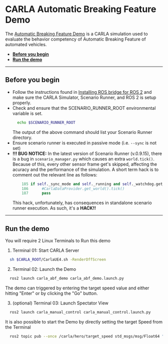 # CARLA Automatic Breaking Feature Demo

The [Automatic Breaking Feature Demo](https://github.com/ttgamage/carla-ros-bridge/tree/AutoBrakeFeature) is a CARLA simulation used to evaluate the behavior competency of Automatic Breaking Feature of automated vehicles.

- [__Before you begin__](#before-you-begin)
- [__Run the demo__](#run-the-demo)
---

## Before you begin

- Follow the instructions found in [Installing ROS bridge for ROS 2](ros_installation_ros2.md) and make sure the CARLA Simulator, Scenario Runner, and ROS 2 is setup properly. 
- Check and ensure that the SCENARIO_RUNNER_ROOT environmental variable is set.
  ```sh
    echo $SCENARIO_RUNNER_ROOT
  ```
  The output of the above command should list your Scenario Runner directory.
- Ensure scenario runner is executed in passive mode (i.e. `--sync` is not set)
- __!!! BUG NOTICE:__ In the latest version of Scenario Runner (v.0.9.15), there is a bug in `scenario_manager.py` which causes an extra `world.tick()`. Because of this, every other sensor frame get's skipped, affecting the acuracy and the performance of the simulation. A short term hack is to comment out the relevant line as follows:
  ```python
      185 if self._sync_mode and self._running and self._watchdog.get_status():
      186      #CarlaDataProvider.get_world().tick() 
      187      pass
  ```
  This hack, unfortunately, has consequences in standalone scenario runner execution. As such, it's a __HACK!!__


---

## Run the demo

You will require 2 Linux Terminals to Run this demo

1. Terminal 01: Start CARLA Server
  ```sh
    sh $CARLA_ROOT/CarlaUE4.sh -RenderOffScreen
  ```
2. Terminal 02: Launch the Demo
  ```sh
    ros2 launch carla_abf_demo carla_abf_demo.launch.py
  ```
  The demo can triggered by entering the target speed value and either hitting "Enter" or by clicking the "Go" button.

3. (optional) Terminal 03: Launch Spectator View
  ```sh
    ros2 launch carla_manual_control carla_manual_control.launch.py
  ```
It is also possible to start the Demo by directly setting the target Speed from the Terminal
  ```sh
    ros2 topic pub --once /carla/hero/target_speed std_msgs/msg/Float64 "{data: 21.0}" 
  ```
